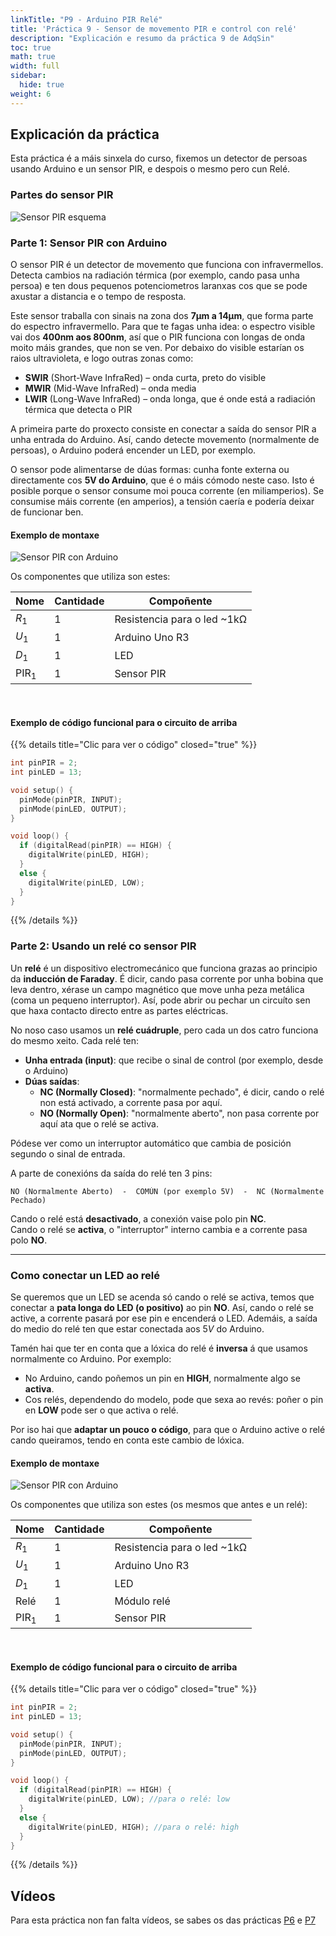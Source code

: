```yaml
---
linkTitle: "P9 - Arduino PIR Relé"
title: 'Práctica 9 - Sensor de movemento PIR e control con relé'
description: "Explicación e resumo da práctica 9 de AdqSin"
toc: true
math: true
width: full
sidebar:
  hide: true
weight: 6
---
```



## Explicación da práctica
Esta práctica é a máis sinxela do curso, fixemos un detector de persoas usando Arduino e un sensor PIR, e despois o mesmo pero cun Relé.

### Partes do sensor PIR

![Sensor PIR esquema](/images/adq/P9_componentesPIR.webp)


### Parte 1: Sensor PIR con Arduino

O sensor PIR é un detector de movemento que funciona con infravermellos. Detecta cambios na radiación térmica (por exemplo, cando pasa unha persoa) e ten dous pequenos potenciometros laranxas cos que se pode axustar a distancia e o tempo de resposta.

Este sensor traballa con sinais na zona dos **7µm a 14µm**, que forma parte do espectro infravermello. Para que te fagas unha idea: o espectro visible vai dos **400nm aos 800nm**, así que o PIR funciona con longas de onda moito máis grandes, que non se ven. Por debaixo do visible estarían os raios ultravioleta, e logo outras zonas como:

- **SWIR** (Short-Wave InfraRed) – onda curta, preto do visible  
- **MWIR** (Mid-Wave InfraRed) – onda media  
- **LWIR** (Long-Wave InfraRed) – onda longa, que é onde está a radiación térmica que detecta o PIR

A primeira parte do proxecto consiste en conectar a saída do sensor PIR a unha entrada do Arduino. Así, cando detecte movemento (normalmente de persoas), o Arduino poderá encender un LED, por exemplo.

O sensor pode alimentarse de dúas formas: cunha fonte externa ou directamente cos **5V do Arduino**, que é o máis cómodo neste caso. Isto é posible porque o sensor consume moi pouca corrente (en miliamperios). Se consumise máis corrente (en amperios), a tensión caería e podería deixar de funcionar ben.


#### Exemplo de montaxe

![Sensor PIR con Arduino](/images/adq/P9_arduinoPIR.png)

Os componentes que utiliza son estes:

| Nome      | Cantidade | Compoñente                    |
|-----------|-----------|-------------------------------|
| $R_1$   | 1         | Resistencia para o led ~1kΩ   |
| $U_1$   | 1         | Arduino Uno R3                |
| $D_1$   | 1         | LED                           |
| $\text{PIR}_1$ | 1  | Sensor PIR                    |

<br>

#### Exemplo de código funcional para o circuito de arriba

{{% details title="Clic para ver o código" closed="true" %}}
```C
int pinPIR = 2;
int pinLED = 13; 

void setup() {
  pinMode(pinPIR, INPUT);
  pinMode(pinLED, OUTPUT);
}

void loop() {
  if (digitalRead(pinPIR) == HIGH) {
    digitalWrite(pinLED, HIGH); 
  }
  else {
    digitalWrite(pinLED, LOW); 
  }
}
```
{{% /details %}}


### Parte 2: Usando un relé co sensor PIR

Un **relé** é un dispositivo electromecánico que funciona grazas ao principio da **inducción de Faraday**. É dicir, cando pasa corrente por unha bobina que leva dentro, xérase un campo magnético que move unha peza metálica (coma un pequeno interruptor). Así, pode abrir ou pechar un circuíto sen que haxa contacto directo entre as partes eléctricas.

No noso caso usamos un **relé cuádruple**, pero cada un dos catro funciona do mesmo xeito. Cada relé ten:

- **Unha entrada (input)**: que recibe o sinal de control (por exemplo, desde o Arduino)
- **Dúas saídas**:  
  - **NC (Normally Closed)**: "normalmente pechado", é dicir, cando o relé non está activado, a corrente pasa por aquí.  
  - **NO (Normally Open)**: "normalmente aberto", non pasa corrente por aquí ata que o relé se activa.

Pódese ver como un interruptor automático que cambia de posición segundo o sinal de entrada.

A parte de conexións da saída do relé ten 3 pins:

```
NO (Normalmente Aberto)  -  COMÚN (por exemplo 5V)  -  NC (Normalmente Pechado)
```

Cando o relé está **desactivado**, a conexión vaise polo pin **NC**.  
Cando o relé se **activa**, o "interruptor" interno cambia e a corrente pasa polo **NO**.

---

### Como conectar un LED ao relé

Se queremos que un LED se acenda só cando o relé se activa, temos que conectar a **pata longa do LED (o positivo)** ao pin **NO**. Así, cando o relé se active, a corrente pasará por ese pin e encenderá o LED. Ademáis, a saída do medio do relé ten que estar conectada aos $5V$ do Arduino.

Tamén hai que ter en conta que a lóxica do relé é **inversa** á que usamos normalmente co Arduino. Por exemplo:

- No Arduino, cando poñemos un pin en **HIGH**, normalmente algo se **activa**.
- Cos relés, dependendo do modelo, pode que sexa ao revés: poñer o pin en **LOW** pode ser o que activa o relé.

Por iso hai que **adaptar un pouco o código**, para que o Arduino active o relé cando queiramos, tendo en conta este cambio de lóxica.


#### Exemplo de montaxe

![Sensor PIR con Arduino](/images/adq/P9-arduinoPIR_rele.webp)

Os componentes que utiliza son estes (os mesmos que antes e un relé):

| Nome      | Cantidade | Compoñente                    |
|-----------|-----------|-------------------------------|
| $R_1$   | 1         | Resistencia para o led ~1kΩ   |
| $U_1$   | 1         | Arduino Uno R3                |
| $D_1$   | 1         | LED                           |
| $\text{Relé}$   | 1        | Módulo relé                   |
| $\text{PIR}_1$ | 1  | Sensor PIR                    |

<br>

#### Exemplo de código funcional para o circuito de arriba

{{% details title="Clic para ver o código" closed="true" %}}
```C
int pinPIR = 2;
int pinLED = 13; 

void setup() {
  pinMode(pinPIR, INPUT);
  pinMode(pinLED, OUTPUT);
}

void loop() {
  if (digitalRead(pinPIR) == HIGH) {
    digitalWrite(pinLED, LOW); //para o relé: low 
  }
  else {
    digitalWrite(pinLED, HIGH); //para o relé: high
  }
}
```
{{% /details %}}

## Vídeos

Para esta práctica non fan falta vídeos, se sabes os das prácticas [P6](../P6/#vídeos) e [P7](../P7/#vídeos)